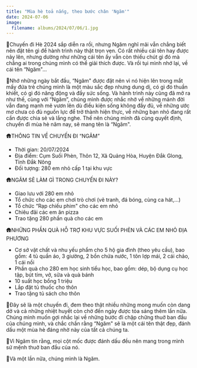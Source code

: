 ```yaml
---
title: "Mùa hè toả nắng, theo bước chân 'Ngăm'"
date: 2024-07-06
image:
  filename: albums/2024/07/06/1.jpg
---
```


🌱Chuyến đi Hè 2024 sắp diễn ra rồi, nhưng Ngăm nghĩ mãi vẫn chẳng biết nên đặt tên gì để hành trình này thật trọn vẹn.
Có rất nhiều cái tên hay được nảy lên, nhưng dường như những cái tên ấy vẫn còn thiếu chút gì đó mà chẳng ai trong chúng
mình có thể giải thích được. Và rồi tụi mình nhớ lại, về cái tên “Ngăm"...

🌱Nhớ những ngày bắt đầu, “Ngăm" được đặt nên vì nó hiện lên trong mắt mấy đứa trẻ chúng mình là một màu sắc đẹp nhưng
dung dị, có gì đó thuần khiết, có gì đó năng động và đầy sức sống. Và hành trình này cũng đã mở ra như thế, cùng với
“Ngăm”, chúng mình được nhắc nhở về những mảnh đời vẫn đang mạnh mẽ vươn lên dù điều kiện sống không đầy đủ, về những
ước mơ chưa có đủ nguồn lực để trở thành hiện thực, về những bạn nhỏ đang rất cần được chia sẻ và lắng nghe. Thế nên
chúng mình đã cùng quyết định, chuyến đi mùa hè năm nay, sẽ mang tên là “Ngăm".

🛖THÔNG TIN VỀ CHUYẾN ĐI “NGĂM”

- Thời gian: 20/07/2024
- Địa điểm: Cụm Suối Phèn, Thôn 12, Xã Quảng Hòa, Huyện Đắk Glong, Tỉnh Đắk Nông
- Đối tượng: 280 em nhỏ cấp 1 tại khu vực

🛖NGĂM SẼ LÀM GÌ TRONG CHUYẾN ĐI NÀY?

- Giao lưu với 280 em nhỏ
- Tổ chức cho các em chơi trò chơi (vẽ tranh, đá bóng, cùng ca hát,...)
- Tổ chức “Rạp chiếu phim" cho các em nhỏ
- Chiêu đãi các em ăn pizza
- Trao tặng 280 phần quà cho các em

🛖NHỮNG PHẦN QUÀ HỖ TRỢ KHU VỰC SUỐI PHÈN VÀ CÁC EM NHỎ ĐỊA PHƯƠNG

- Cơ sở vật chất và nhu yếu phẩm cho 5 hộ gia đình (theo yêu cầu), bao gồm: 4 tủ quần áo, 3 giường, 2 bồn chứa nước, 1
  tôn lợp mái, 2 cái chảo, 1 cái nồi
- Phần quà cho 280 em học sinh tiểu học, bao gồm: dép, bộ dụng cụ học tập, bút tím, vở, sữa và quà bánh
- 10 suất học bổng 1 triệu
- Lắp đặt tủ thuốc cho thôn
- Trao tặng tủ sách cho thôn

🌱Đây sẽ là một chuyến đi, đem theo thật nhiều những mong muốn còn dang dở và cả những nhiệt huyết còn chờ đến ngày được
tỏa sáng thêm lần nữa. Chúng mình muốn gợi nhắc lại về những bước đi chập chững thuở ban đầu của chúng mình, và chắc
chắn rằng “Ngăm" sẽ là một cái tên thật đẹp, đánh dấu một mùa hè đáng nhờ này của tất cả chúng ta.

🌱Vì Ngăm tin rằng, mọi cột mốc được đánh dấu đều nên mang trong mình sứ mệnh thuở ban đầu của nó.

🌱Và một lần nữa, chúng mình là Ngăm.
